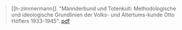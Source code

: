 > [[h-zimmermann]]. "Männderbund und Totenkult: Methodologische und ideologische Grundlinien der Volks- und Altertums-kunde Otto Höflers 1933-1945". [pdf](a/h-zimmermannUNKNOWN.pdf)